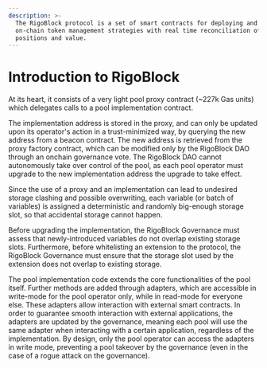 ```yaml
---
description: >-
  The RigoBlock protocol is a set of smart contracts for deploying and running
  on-chain token management strategies with real time reconciliation of
  positions and value.
---
```


# Introduction to RigoBlock

At its heart, it consists of a very light pool proxy contract (\~227k Gas units) which delegates calls to a pool implementation contract.

The implementation address is stored in the proxy, and can only be updated upon its operator's action in a trust-minimized way, by querying the new address from a beacon contract. The new address is retrieved from the proxy factory contract, which can be modified only by the RigoBlock DAO through an onchain governance vote. The RigoBlock DAO cannot autonomously take over control of the pool, as each pool operator must upgrade to the new implementation address the upgrade to take effect.

Since the use of a proxy and an implementation can lead to undesired storage clashing and possible overwriting, each variable (or batch of variables) is assigned a deterministic and randomly big-enough storage slot, so that accidental storage cannot happen.

Before upgrading the implementation, the RigoBlock Governance must assess that newly-introduced variables do not overlap existing storage slots. Furthermore, before whitelisting an extension to the protocol, the RigoBlock Governance must ensure that the storage slot used by the extension does not overlap to existing storage.

The pool implementation code extends the core functionalities of the pool itself. Further methods are added through adapters, which are accessible in write-mode for the pool operator only, while in read-mode for everyone else. These adapters allow interaction with external smart contracts. In order to guarantee smooth interaction with external applications, the adapters are updated by the governance, meaning each pool will use the same adapter when interacting with a certain application, regardless of the implementation. By design, only the pool operator can access the adapters in write mode, preventing a pool takeover by the governance (even in the case of a rogue attack on the governance).
